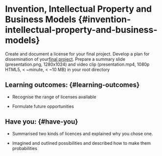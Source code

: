 # Invention, Intellectual Property and Business Models {#invention-intellectual-property-and-business-models}

Create and document a license for your final project. Develop a plan for dissemination of your[final project](http://academy.cba.mit.edu/classes/applications_implications/index.html). Prepare a summary slide \(presentation.png, 1280x1024\) and video clip \(presentation.mp4, 1080p HTML5, &lt; ~minute, &lt; ~10 MB\) in your root directory

## Learning outcomes: {#learning-outcomes}

* Recognise the range of licenses available

* Formulate future opportunities

## Have you: {#have-you}

* Summarised two kinds of licences and explained why you chose one.

* Imagined and outlined possibilities and described how to make them probabilities



